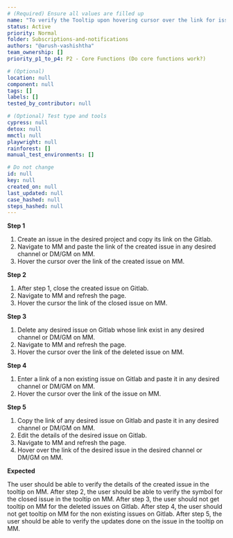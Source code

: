 ```yaml
---
# (Required) Ensure all values are filled up
name: "To verify the Tooltip upon hovering cursor over the link for issues."
status: Active
priority: Normal
folder: Subscriptions-and-notifications
authors: "@arush-vashishtha"
team_ownership: []
priority_p1_to_p4: P2 - Core Functions (Do core functions work?)

# (Optional)
location: null
component: null
tags: []
labels: []
tested_by_contributor: null

# (Optional) Test type and tools
cypress: null
detox: null
mmctl: null
playwright: null
rainforest: []
manual_test_environments: []

# Do not change
id: null
key: null
created_on: null
last_updated: null
case_hashed: null
steps_hashed: null
---
```


**Step 1**

1. Create an issue in the desired project and copy its link on the Gitlab.
2. Navigate to MM and paste the link of the created issue in any desired channel or DM/GM on MM.
3. Hover the cursor over the link of the created issue on MM.

**Step 2**

1. After step 1, close the created issue on Gitlab.
2. Navigate to MM and refresh the page.
3. Hover the cursor the link of the closed issue on MM.

**Step 3**

1. Delete any desired issue on Gitlab whose link exist in any desired channel or DM/GM on MM.
2. Navigate to MM and refresh the page.
3. Hover the cursor over the link of the deleted issue on MM.

**Step 4**

1. Enter a link of a non existing issue on Gitlab and paste it in any desired channel or DM/GM on MM.
2. Hover the cursor over the link of the issue on MM.

**Step 5**

1. Copy the link of any desired issue on Gitlab and paste it in any desired channel or DM/GM on MM.
2. Edit the details of the desired issue on Gitlab.
3. Navigate to MM and refresh the page.
4. Hover over the link of the desired issue in the desired channel or DM/GM on MM.

**Expected**

The user should be able to verify the details of the created issue in the tooltip on MM.
After step 2, the user should be able to verify the symbol for the closed issue in the tooltip on MM.
After step 3, the user should not get tooltip on MM for the deleted issues on Gitlab.
After step 4, the user should not get tooltip on MM for the non existing issues on Gitlab.
After step 5, the user should be able to verify the updates done on the issue in the tooltip on MM.
